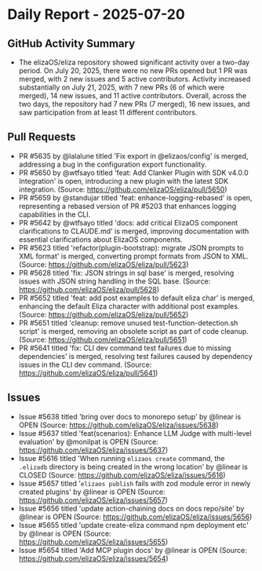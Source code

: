 # Daily Report - 2025-07-20

## GitHub Activity Summary
- The elizaOS/eliza repository showed significant activity over a two-day period. On July 20, 2025, there were no new PRs opened but 1 PR was merged, with 2 new issues and 5 active contributors. Activity increased substantially on July 21, 2025, with 7 new PRs (6 of which were merged), 14 new issues, and 11 active contributors. Overall, across the two days, the repository had 7 new PRs (7 merged), 16 new issues, and saw participation from at least 11 different contributors.

## Pull Requests
- PR #5635 by @lalalune titled 'Fix export in @elizaos/config' is merged, addressing a bug in the configuration export functionality.
- PR #5650 by @wtfsayo titled 'feat: Add Clanker Plugin with SDK v4.0.0 Integration' is open, introducing a new plugin with the latest SDK integration. (Source: https://github.com/elizaOS/eliza/pull/5650)
- PR #5659 by @standujar titled 'feat: enhance-logging-rebased' is open, representing a rebased version of PR #5203 that enhances logging capabilities in the CLI.
- PR #5642 by @wtfsayo titled 'docs: add critical ElizaOS component clarifications to CLAUDE.md' is merged, improving documentation with essential clarifications about ElizaOS components.
- PR #5623 titled 'refactor(plugin-bootstrap): migrate JSON prompts to XML format' is merged, converting prompt formats from JSON to XML. (Source: https://github.com/elizaOS/eliza/pull/5623)
- PR #5628 titled 'fix: JSON strings in sql base' is merged, resolving issues with JSON string handling in the SQL base. (Source: https://github.com/elizaOS/eliza/pull/5628)
- PR #5652 titled 'feat: add post examples to default eliza char' is merged, enhancing the default Eliza character with additional post examples. (Source: https://github.com/elizaOS/eliza/pull/5652)
- PR #5651 titled 'cleanup: remove unused test-function-detection.sh script' is merged, removing an obsolete script as part of code cleanup. (Source: https://github.com/elizaOS/eliza/pull/5651)
- PR #5641 titled 'fix: CLI dev command test failures due to missing dependencies' is merged, resolving test failures caused by dependency issues in the CLI dev command. (Source: https://github.com/elizaOS/eliza/pull/5641)

## Issues
- Issue #5638 titled 'bring over docs to monorepo setup' by @linear is OPEN (Source: https://github.com/elizaOS/eliza/issues/5638)
- Issue #5637 titled 'feat(scenarios): Enhance LLM Judge with multi-level evaluation' by @monilpat is OPEN (Source: https://github.com/elizaOS/eliza/issues/5637)
- Issue #5616 titled 'When running `elizaos create` command, the `.elizadb` directory is being created in the wrong location' by @linear is CLOSED (Source: https://github.com/elizaOS/eliza/issues/5616)
- Issue #5657 titled '`elizaos publish` fails with zod module error in newly created plugins' by @linear is OPEN (Source: https://github.com/elizaOS/eliza/issues/5657)
- Issue #5656 titled 'update action-chaining docs on docs repo/site' by @linear is OPEN (Source: https://github.com/elizaOS/eliza/issues/5656)
- Issue #5655 titled 'update create-eliza command npm deployment etc' by @linear is OPEN (Source: https://github.com/elizaOS/eliza/issues/5655)
- Issue #5654 titled 'Add MCP plugin docs' by @linear is OPEN (Source: https://github.com/elizaOS/eliza/issues/5654)